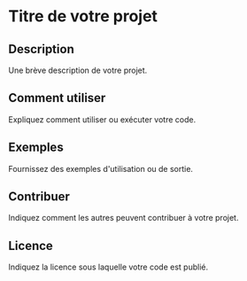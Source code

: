# Titre de votre projet

## Description

Une brève description de votre projet.

## Comment utiliser

Expliquez comment utiliser ou exécuter votre code.

## Exemples

Fournissez des exemples d'utilisation ou de sortie.

## Contribuer

Indiquez comment les autres peuvent contribuer à votre projet.

## Licence

Indiquez la licence sous laquelle votre code est publié.
